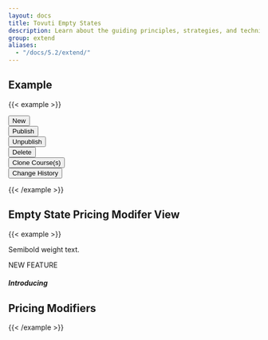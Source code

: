 ```yaml
---
layout: docs
title: Tovuti Empty States
description: Learn about the guiding principles, strategies, and techniques used to build and maintain Bootstrap so you can more easily customize and extend it yourself.
group: extend
aliases:
  - "/docs/5.2/extend/"
---
```



## Example

{{< example >}}
<div class="tov-content-actionbar" style="background-color: var(--bs-gray-400)">
  <div class="btn-toolbar p-3 gap-2" role="toolbar" aria-label="Toolbar" id="toolbar">
    <div class="btn-wrapper flex gx-2" id="toolbar-new">
      <button
        class="btn button-new btn-success btn-sm d-inline-flex align-items-center gap-2"
        type="button"
      >
        <i class="fa-solid fa-circle-plus" aria-hidden="true"></i>New
      </button>
    </div>
    <div class="btn-wrapper" id="toolbar-publish">
      <button
        class="btn button-publish btn-brand-white btn-sm d-inline-flex align-items-center gap-2"
        type="button"
      >
        <i class="fa-solid fa-circle-check text-success" aria-hidden="true"></i>Publish
      </button>
    </div>
    <div class="btn-wrapper" id="toolbar-unpublish">
      <button
        class="btn btn-unpublish btn-brand-white btn-sm d-inline-flex align-items-center gap-2"
        type="button"
      >
        <i class="fa-solid fa-circle-xmark text-warning" aria-hidden="true"></i>Unpublish
      </button>
    </div>
    <div class="btn-wrapper" id="toolbar-delete">
      <button
        class="btn btn-delete btn-brand-white btn-sm d-inline-flex align-items-center gap-2"
        type="button"
      >
        <i class="fa-solid fa-trash text-danger" aria-hidden="true"></i>Delete
      </button>
    </div>
    <div class="btn-wrapper" id="toolbar-clone">
      <button
        class="btn btn-clone btn-brand-white btn-sm d-inline-flex align-items-center gap-2"
        type="button"
      >
        <i class="fa-solid fa-clone" aria-hidden="true"></i>Clone Course(s)
      </button>
    </div>
    <div class="btn-wrapper ms-auto" id="toolbar-history">
      <button
        class="btn btn-clone btn-brand-white btn-sm d-inline-flex align-items-center gap-2"
        type="button"
      >
        <i class="fa-solid fa-rectangle-history-circle-user" aria-hidden="true"></i>Change History
      </button>
    </div>
  </div>
</div>

{{< /example >}}

## Empty State Pricing Modifer View

<!-- ALL-CONTRIBUTORS-LIST:START - Do not remove or modify this section -->
<!-- prettier-ignore-start -->
<!-- markdownlint-disable -->
{{< example >}}
<div id="example2">
    <div id="tovgrid">
        <div class="d-flex justify-content-center border-bottom gap-2">
        <div class="p-4 flex-fill">
          <div class="p-4 d-flex flex-column justify-content-center align-content-center text-center border shadow-sm rounded">
            <i class="fa-thin fa-folder-magnifying-glass fa-9x mx-auto"></i>
            <p class="fw-semibold mx-auto">Semibold weight text.</p>
          </div>
        </div>
        <div class="flex-fill bg-light border-start p-4">
          <span class="badge rounded-pill text-bg-primary">NEW FEATURE</span>
          <h5>Introducing</h5>
          <h2>Pricing Modifiers</h2>
        </div>
    </div>
</div>
</div>
{{< /example >}}

<script>
  $("#tovgrid").kendoGrid({
      dataSource: gridDataSource,
      sortable: true,
      reorderable: true,
      groupable: true,
      resizable: true,
      filterable: true,
      columnMenu: true,
      pageable: true
    });
</script>

<!-- markdownlint-restore -->
<!-- prettier-ignore-end -->
